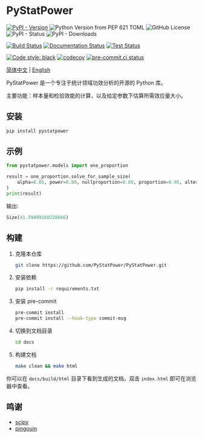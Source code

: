 # PyStatPower

[![PyPI - Version](https://img.shields.io/pypi/v/pystatpower)](https://badge.fury.io/py/pystatpower)
![Python Version from PEP 621 TOML](https://img.shields.io/python/required-version-toml?tomlFilePath=https%3A%2F%2Fraw.githubusercontent.com%2FPyStatPower%2FPyStatPower%2Fmain%2Fpyproject.toml)
![GitHub License](https://img.shields.io/github/license/PyStatPower/PyStatPower)
![PyPI - Status](https://img.shields.io/pypi/status/PyStatPower)
![PyPI - Downloads](https://img.shields.io/pypi/dm/pystatpower)

[![Build Status](https://img.shields.io/github/actions/workflow/status/PyStatPower/PyStatPower/release.yml?branch=main&label=build)](https://github.com/PyStatPower/PyStatPower/actions/workflows/release.yml?query=branch:main)
[![Documentation Status](https://readthedocs.org/projects/pystatpower/badge/?version=latest)](https://pystatpower.readthedocs.io/zh-cn/latest/?badge=latest)
[![Test Status](https://img.shields.io/github/actions/workflow/status/PyStatPower/PyStatPower/check.yml?branch=main&label=test)](https://github.com/PyStatPower/PyStatPower/actions/workflows/check.yml?query=branch:main)

[![Code style: black](https://img.shields.io/badge/code%20style-black-000000.svg)](https://github.com/psf/black)
[![codecov](https://codecov.io/gh/PyStatPower/PyStatPower/graph/badge.svg?token=P9UWC8Q4P6)](https://codecov.io/gh/PyStatPower/PyStatPower)
[![pre-commit.ci status](https://results.pre-commit.ci/badge/github/PyStatPower/PyStatPower/main.svg)](https://results.pre-commit.ci/latest/github/PyStatPower/PyStatPower/main)

[简体中文](README.md) | [English](README-en.md)

PyStatPower 是一个专注于统计领域功效分析的开源的 Python 库。

主要功能：样本量和检验效能的计算，以及给定参数下估算所需效应量大小。

## 安装

```bash
pip install pystatpower
```

## 示例

```python
from pystatpower.models import one_proportion

result = one_proportion.solve_for_sample_size(
    alpha=0.05, power=0.80, nullproportion=0.80, proportion=0.95, alternative="two_sided", test_type="exact_test"
)
print(result)
```

输出:

```python
Size(41.59499160228066)
```

## 构建

1. 克隆本仓库

   ```bash
   git clone https://github.com/PyStatPower/PyStatPower.git
   ```

2. 安装依赖

   ```bash
   pip install -r requirements.txt
   ```

3. 安装 pre-commit

   ```bash
   pre-commit install
   pre-commit install --hook-type commit-msg
   ```

4. 切换到文档目录

   ```bash
   cd docs
   ```

5. 构建文档

   ```bash
   make clean && make html
   ```

你可以在 `docs/build/html` 目录下看到生成的文档，双击 `index.html` 即可在浏览器中查看。

## 鸣谢

- [scipy](https://github.com/scipy/scipy)
- [pingouin](https://github.com/raphaelvallat/pingouin)
